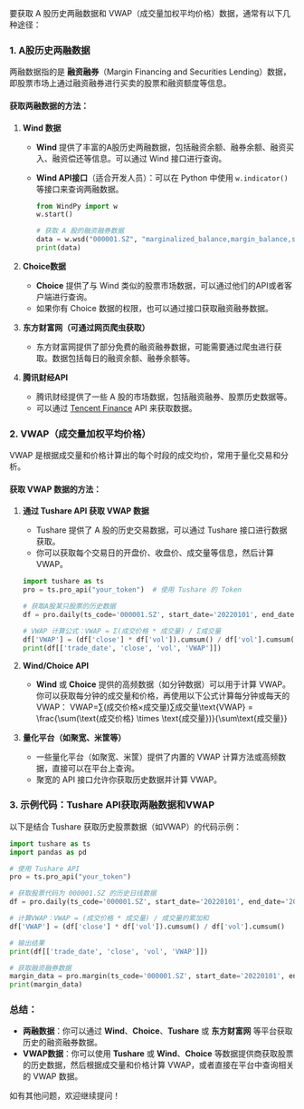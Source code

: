 要获取 A 股历史两融数据和 VWAP（成交量加权平均价格）数据，通常有以下几种途径：

### 1. **A股历史两融数据**

两融数据指的是 **融资融券**（Margin Financing and Securities Lending）数据，即股票市场上通过融资融券进行买卖的股票和融资额度等信息。

#### 获取两融数据的方法：

1.  **Wind 数据**

    -   **Wind** 提供了丰富的A股历史两融数据，包括融资余额、融券余额、融资买入、融资偿还等信息。可以通过 Wind 接口进行查询。

    -   **Wind API接口**（适合开发人员）：可以在 Python 中使用 `w.indicator()` 等接口来查询两融数据。

        ```python
        from WindPy import w
        w.start()
        
        # 获取 A 股的融资融券数据
        data = w.wsd("000001.SZ", "marginalized_balance,margin_balance,short_balance", "2015-01-01", "2023-01-01", "")
        print(data)
        ```

2.  **Choice数据**

    -   **Choice** 提供了与 Wind 类似的股票市场数据，可以通过他们的API或者客户端进行查询。
    -   如果你有 Choice 数据的权限，也可以通过接口获取融资融券数据。

3.  **东方财富网（可通过网页爬虫获取）**

    -   东方财富网提供了部分免费的融资融券数据，可能需要通过爬虫进行获取。数据包括每日的融资余额、融券余额等。

4.  **腾讯财经API**

    -   腾讯财经提供了一些 A 股的市场数据，包括融资融券、股票历史数据等。
    -   可以通过 [Tencent Finance](https://xueqiu.com/) API 来获取数据。

### 2. **VWAP（成交量加权平均价格）**

VWAP 是根据成交量和价格计算出的每个时段的成交均价，常用于量化交易和分析。

#### 获取 VWAP 数据的方法：

1.  **通过 Tushare API 获取 VWAP 数据**

    -   Tushare 提供了 A 股的历史交易数据，可以通过 Tushare 接口进行数据获取。
    -   你可以获取每个交易日的开盘价、收盘价、成交量等信息，然后计算 VWAP。

    ```python
    import tushare as ts
    pro = ts.pro_api("your_token")  # 使用 Tushare 的 Token
    
    # 获取A股某只股票的历史数据
    df = pro.daily(ts_code='000001.SZ', start_date='20220101', end_date='20221231')
    
    # VWAP 计算公式：VWAP = Σ(成交价格 * 成交量) / Σ成交量
    df['VWAP'] = (df['close'] * df['vol']).cumsum() / df['vol'].cumsum()
    print(df[['trade_date', 'close', 'vol', 'VWAP']])
    ```

2.  **Wind/Choice API**

    -   **Wind** 或 **Choice** 提供的高频数据（如分钟数据）可以用于计算 VWAP。你可以获取每分钟的成交量和价格，再使用以下公式计算每分钟或每天的 VWAP： VWAP=∑(成交价格×成交量)∑成交量\text{VWAP} = \frac{\sum(\text{成交价格} \times \text{成交量})}{\sum\text{成交量}}

3.  **量化平台（如聚宽、米筐等）**

    -   一些量化平台（如聚宽、米筐）提供了内置的 VWAP 计算方法或高频数据，直接可以在平台上查询。
    -   聚宽的 API 接口允许你获取历史数据并计算 VWAP。

### 3. **示例代码：Tushare API获取两融数据和VWAP**

以下是结合 Tushare 获取历史股票数据（如VWAP）的代码示例：

```python
import tushare as ts
import pandas as pd

# 使用 Tushare API
pro = ts.pro_api("your_token")

# 获取股票代码为 000001.SZ 的历史日线数据
df = pro.daily(ts_code='000001.SZ', start_date='20220101', end_date='20221231')

# 计算VWAP：VWAP = (成交价格 * 成交量) / 成交量的累加和
df['VWAP'] = (df['close'] * df['vol']).cumsum() / df['vol'].cumsum()

# 输出结果
print(df[['trade_date', 'close', 'vol', 'VWAP']])

# 获取融资融券数据
margin_data = pro.margin(ts_code='000001.SZ', start_date='20220101', end_date='20221231')
print(margin_data)
```

### 总结：

-   **两融数据**：你可以通过 **Wind**、**Choice**、**Tushare** 或 **东方财富网** 等平台获取历史的融资融券数据。
-   **VWAP数据**：你可以使用 **Tushare** 或 **Wind**、**Choice** 等数据提供商获取股票的历史数据，然后根据成交量和价格计算 VWAP，或者直接在平台中查询相关的 VWAP 数据。

如有其他问题，欢迎继续提问！